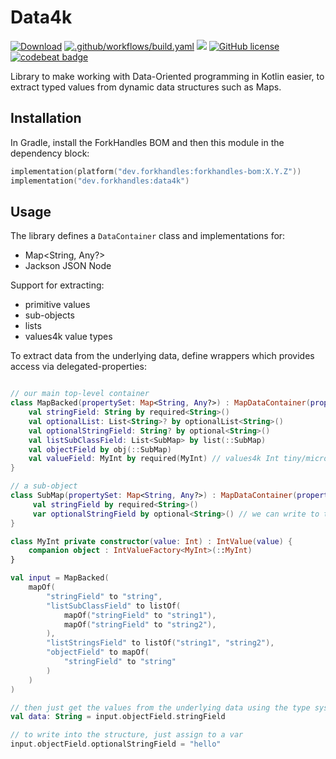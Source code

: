 # Data4k

<a href="https://mvnrepository.com/artifact/dev.forkhandles"><img alt="Download" src="https://img.shields.io/maven-central/v/dev.forkhandles/forkhandles-bom"></a>
[![.github/workflows/build.yaml](https://github.com/fork-handles/forkhandles/actions/workflows/build.yaml/badge.svg)](https://github.com/fork-handles/forkhandles/actions/workflows/build.yaml)
<a href="https://codecov.io/gh/fork-handles/forkhandles"><img src="https://codecov.io/gh/fork-handles/forkhandles/branch/trunk/graph/badge.svg"/></a>
<a href="http//www.apache.org/licenses/LICENSE-2.0"><img alt="GitHub license" src="https://img.shields.io/badge/license-Apache%20License%202.0-blue.svg?style=flat"></a>
<a href="https://codebeat.co/projects/github-com-fork-handles-forkhandles-trunk"><img alt="codebeat badge" src="https://codebeat.co/badges/5b369ed4-af27-46f4-ad9c-a307d900617e"></a>

Library to make working with Data-Oriented programming in Kotlin easier, to extract typed values from dynamic data structures such as Maps.

## Installation

In Gradle, install the ForkHandles BOM and then this module in the dependency block:

```kotlin
implementation(platform("dev.forkhandles:forkhandles-bom:X.Y.Z"))
implementation("dev.forkhandles:data4k")
```

## Usage 

The library defines a `DataContainer` class and implementations for:
- Map<String, Any?>
- Jackson JSON Node

Support for extracting:
- primitive values
- sub-objects
- lists
- values4k value types

To extract data from the underlying data, define wrappers which provides access via delegated-properties:

```kotlin

// our main top-level container
class MapBacked(propertySet: Map<String, Any?>) : MapDataContainer(propertySet) {
    val stringField: String by required<String>()
    val optionalList: List<String>? by optionalList<String>()
    val optionalStringField: String? by optional<String>()
    val listSubClassField: List<SubMap> by list(::SubMap)
    val objectField by obj(::SubMap) 
    val valueField: MyInt by required(MyInt) // values4k Int tiny/micro type
}

// a sub-object
class SubMap(propertySet: Map<String, Any?>) : MapDataContainer(propertySet) {
     val stringField by required<String>()
     var optionalStringField by optional<String>() // we can write to this field!
}

class MyInt private constructor(value: Int) : IntValue(value) {
    companion object : IntValueFactory<MyInt>(::MyInt)
}

val input = MapBacked(
    mapOf(
        "stringField" to "string",
        "listSubClassField" to listOf(
            mapOf("stringField" to "string1"),
            mapOf("stringField" to "string2"),
        ),
        "listStringsField" to listOf("string1", "string2"),
        "objectField" to mapOf(
            "stringField" to "string"
        )
    )
)

// then just get the values from the underlying data using the type system. Errors will be thrown for missing/invalid properties
val data: String = input.objectField.stringField

// to write into the structure, just assign to a var
input.objectField.optionalStringField = "hello"
```
